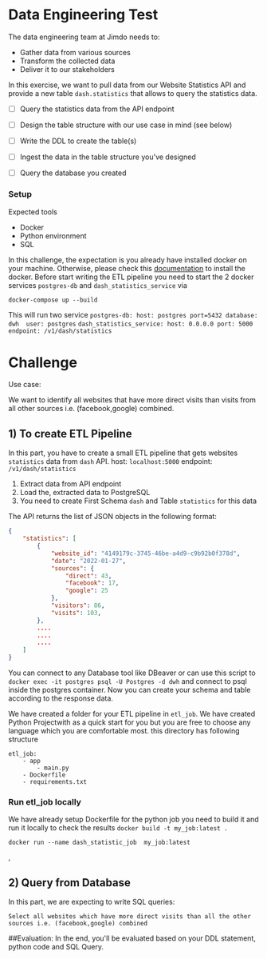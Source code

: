 # Data Engineering Test

The data engineering team at Jimdo needs to: 
- Gather data from various sources
- Transform the collected data
- Deliver it to our stakeholders

In this exercise, we want to pull data from our Website Statistics API and
provide a new table  `dash.statistics` that allows to query the statistics data.  


- [ ] Query the statistics data from the API endpoint
- [ ] Design the table structure with our use case in mind (see below)
- [ ] Write the DDL to create the table(s) 
- [ ] Ingest the data in the table structure you've designed
- [ ] Query the database you created


### Setup 

Expected tools

- Docker
- Python environment
- SQL 

In this challenge, the expectation is you already have installed docker on your machine. Otherwise, please check this [documentation](https://docs.docker.com/get-docker/ )  to install the docker.
Before start writing the ETL pipeline you need to start the 2 docker services `postgres-db` and `dash_statistics_service`
via 

`docker-compose up --build` 

This will run two service 
`postgres-db: host: postgres port=5432 database: dwh  user: postgres`
`dash_statistics_service: host: 0.0.0.0 port: 5000 endpoint: /v1/dash/statistics` 




# Challenge

Use case: 

We want to identify all websites that have more direct visits than visits from
all other sources i.e. (facebook,google) combined.



## 1) To create ETL Pipeline 

In this part, you have to create a small ETL pipeline that gets websites `statistics` data from `dash` API. 
host: `localhost:5000` endpoint: `/v1/dash/statistics` 

1. Extract data from API endpoint  
2. Load the, extracted data to PostgreSQL 
3. You need to create First Schema `dash` and Table  `statistics` for this data 

The API returns the list of JSON objects in the following format:

```json
{
    "statistics": [
        {
            "website_id": "4149179c-3745-46be-a4d9-c9b92b0f378d",
            "date": "2022-01-27",
            "sources": {
                "direct": 43,
                "facebook": 17,
                "google": 25
            },
            "visitors": 86,
            "visits": 103,
        },
        ....
        ....
        ....
    ]
}
```

You can connect to any Database tool like DBeaver or can use this script to 
` docker exec -it postgres psql -U Postgres -d dwh` 
and connect to psql inside the postgres container.
Now you can create your schema and table according to the response data.



We have created a folder for your ETL pipeline in `etl_job`.  We have created Python Projectwith  as a quick start for you but you are free to choose any language which you are comfortable most.
this directory has following structure
 

```
etl_job:
    - app
        - main.py
    - Dockerfile
    - requirements.txt
```


### Run etl_job locally

We have  already setup Dockerfile for the python job you need to build it and run it locally to check the results 
`docker build -t my_job:latest . `

`docker run --name dash_statistic_job  my_job:latest `


,
## 2) Query from Database
In this part, we are expecting to write SQL queries:

`Select all websites which have more direct visits than all the other sources i.e. (facebook,google) combined`
 
 
##Evaluation:
In the end, you'll be evaluated based on your DDL statement, python code and SQL Query.
